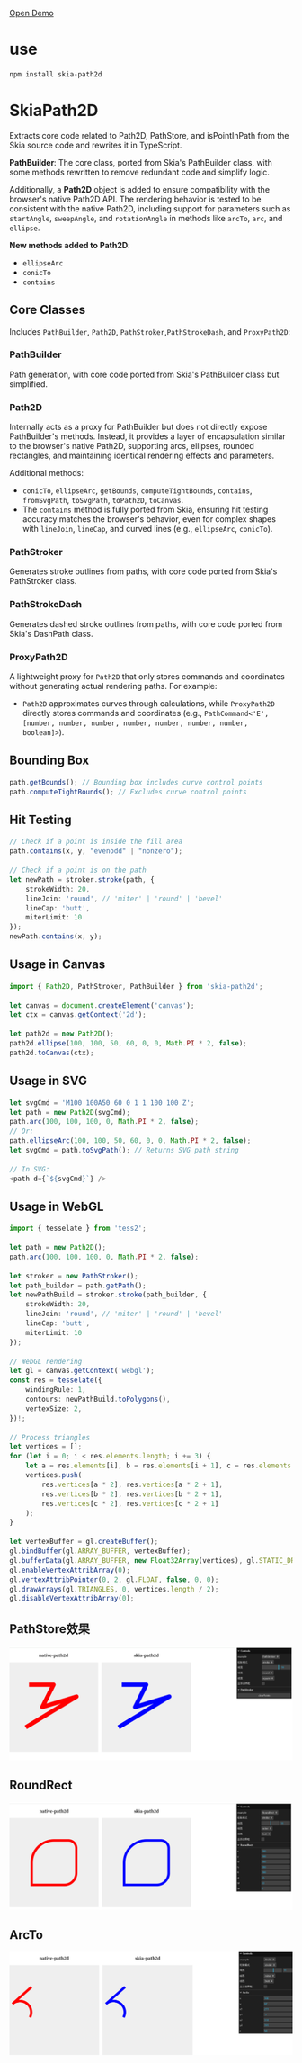 
<a href="https://dxlyf.github.io/SkiaPath2D" target="_blank" rel="noopener noreferrer">Open  Demo</a> 
# use
```bash
npm install skia-path2d
```
# SkiaPath2D  
Extracts core code related to Path2D, PathStore, and isPointInPath from the Skia source code and rewrites it in TypeScript.



**PathBuilder**: The core class, ported from Skia's PathBuilder class, with some methods rewritten to remove redundant code and simplify logic.  

Additionally, a **Path2D** object is added to ensure compatibility with the browser's native Path2D API. The rendering behavior is tested to be consistent with the native Path2D, including support for parameters such as `startAngle`, `sweepAngle`, and `rotationAngle` in methods like `arcTo`, `arc`, and `ellipse`.  

**New methods added to Path2D**:  
- `ellipseArc`  
- `conicTo`  
- `contains`  

## Core Classes  
Includes `PathBuilder`, `Path2D`, `PathStroker`,`PathStrokeDash`, and `ProxyPath2D`:  

### PathBuilder  
Path generation, with core code ported from Skia's PathBuilder class but simplified.  

### Path2D  
Internally acts as a proxy for PathBuilder but does not directly expose PathBuilder's methods. Instead, it provides a layer of encapsulation similar to the browser's native Path2D, supporting arcs, ellipses, rounded rectangles, and maintaining identical rendering effects and parameters.  

Additional methods:  
- `conicTo`, `ellipseArc`, `getBounds`, `computeTightBounds`, `contains`, `fromSvgPath`, `toSvgPath`, `toPath2D`, `toCanvas`.  
- The `contains` method is fully ported from Skia, ensuring hit testing accuracy matches the browser's behavior, even for complex shapes with `lineJoin`, `lineCap`, and curved lines (e.g., `ellipseArc`, `conicTo`).  

### PathStroker  
Generates stroke outlines from paths, with core code ported from Skia's PathStroker class.  

### PathStrokeDash
Generates dashed stroke outlines from paths, with core code ported from Skia's DashPath class.  

### ProxyPath2D  
A lightweight proxy for `Path2D` that only stores commands and coordinates without generating actual rendering paths. For example:  
- `Path2D` approximates curves through calculations, while `ProxyPath2D` directly stores commands and coordinates (e.g., `PathCommand<'E', [number, number, number, number, number, number, number, boolean]>`).  

## Bounding Box  
```typescript
path.getBounds(); // Bounding box includes curve control points  
path.computeTightBounds(); // Excludes curve control points  
```

## Hit Testing  
```typescript
// Check if a point is inside the fill area  
path.contains(x, y, "evenodd" | "nonzero");  

// Check if a point is on the path  
let newPath = stroker.stroke(path, {  
    strokeWidth: 20,  
    lineJoin: 'round', // 'miter' | 'round' | 'bevel'  
    lineCap: 'butt',  
    miterLimit: 10  
});  
newPath.contains(x, y);  
```

## Usage in Canvas  
```typescript
import { Path2D, PathStroker, PathBuilder } from 'skia-path2d';  

let canvas = document.createElement('canvas');  
let ctx = canvas.getContext('2d');  

let path2d = new Path2D();  
path2d.ellipse(100, 100, 50, 60, 0, 0, Math.PI * 2, false);  
path2d.toCanvas(ctx);  
```

## Usage in SVG  
```typescript
let svgCmd = 'M100 100A50 60 0 1 1 100 100 Z';  
let path = new Path2D(svgCmd);  
path.arc(100, 100, 100, 0, Math.PI * 2, false);  
// Or:  
path.ellipseArc(100, 100, 50, 60, 0, 0, Math.PI * 2, false);  
let svgCmd = path.toSvgPath(); // Returns SVG path string  

// In SVG:  
<path d={`${svgCmd}`} />  
```

## Usage in WebGL  
```typescript
import { tesselate } from 'tess2';  

let path = new Path2D();  
path.arc(100, 100, 100, 0, Math.PI * 2, false);  

let stroker = new PathStroker();  
let path_builder = path.getPath();  
let newPathBuild = stroker.stroke(path_builder, {  
    strokeWidth: 20,  
    lineJoin: 'round', // 'miter' | 'round' | 'bevel'  
    lineCap: 'butt',  
    miterLimit: 10  
});  

// WebGL rendering  
let gl = canvas.getContext('webgl');  
const res = tesselate({  
    windingRule: 1,  
    contours: newPathBuild.toPolygons(),  
    vertexSize: 2,  
})!;  

// Process triangles  
let vertices = [];  
for (let i = 0; i < res.elements.length; i += 3) {  
    let a = res.elements[i], b = res.elements[i + 1], c = res.elements[i + 2];  
    vertices.push(  
        res.vertices[a * 2], res.vertices[a * 2 + 1],  
        res.vertices[b * 2], res.vertices[b * 2 + 1],  
        res.vertices[c * 2], res.vertices[c * 2 + 1]  
    );  
}  

let vertexBuffer = gl.createBuffer();  
gl.bindBuffer(gl.ARRAY_BUFFER, vertexBuffer);  
gl.bufferData(gl.ARRAY_BUFFER, new Float32Array(vertices), gl.STATIC_DRAW);  
gl.enableVertexAttribArray(0);  
gl.vertexAttribPointer(0, 2, gl.FLOAT, false, 0, 0);  
gl.drawArrays(gl.TRIANGLES, 0, vertices.length / 2);  
gl.disableVertexAttribArray(0);  
```

## PathStore效果
![在这里插入图片描述](./public/433333f65ce248f48a9004c8b0e9c29f.png)
## RoundRect
![在这里插入图片描述](./public/3fc7f55771044a6f828e64f88bc25a2e.png)
## ArcTo
![在这里插入图片描述](./public/56e0dcc89f394573a79e62b709cb563c.png)
